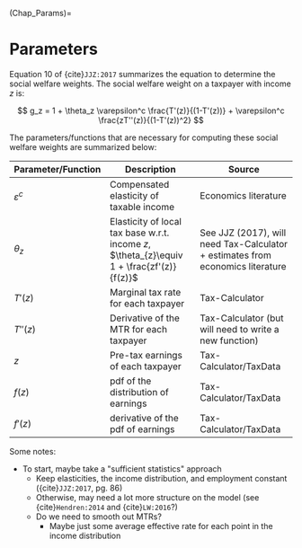 (Chap_Params)=
# Parameters
Equation 10 of {cite}`JJZ:2017` summarizes the equation to determine the social welfare weights.  The social welfare weight on a taxpayer with income $z$ is:

$$
g_z = 1 + \theta_z \varepsilon^c \frac{T'(z)}{(1-T'(z))} + \varepsilon^c \frac{zT''(z)}{(1-T'(z))^2}
$$

The parameters/functions that are necessary for computing these social welfare weights are summarized below:

| Parameter/Function | Description | Source |
| ------------------ | ----------- | ------ |
| $\varepsilon^c$      | Compensated elasticity of taxable income       |  Economics literature |
| $\theta_z$   | Elasticity of local tax base w.r.t. income $z$, $\theta_{z}\equiv 1 + \frac{zf'(z)}{f(z)}$        |  See JJZ (2017), will need Tax-Calculator + estimates from economics literature |
| $T'(z)$ | Marginal tax rate for each taxpayer | Tax-Calculator |
| $T''(z)$ | Derivative of the MTR for each taxpayer | Tax-Calculator (but will need to write a new function) |
| $z$ | Pre-tax earnings of each taxpayer | Tax-Calculator/TaxData |
| $f(z)$ | pdf of the distribution of earnings | Tax-Calculator/TaxData |
| $f'(z)$ | derivative of the pdf of earnings | Tax-Calculator/TaxData |


Some notes:
* To start, maybe take a "sufficient statistics" approach
  * Keep elasticities, the income distribution, and employment constant ({cite}`JJZ:2017`, pg. 86)
  * Otherwise, may need a lot more structure on the model  (see {cite}`Hendren:2014` and {cite}`LW:2016`?)
  * Do we need to smooth out MTRs?
    * Maybe just some average effective rate for each point in the income distribution

